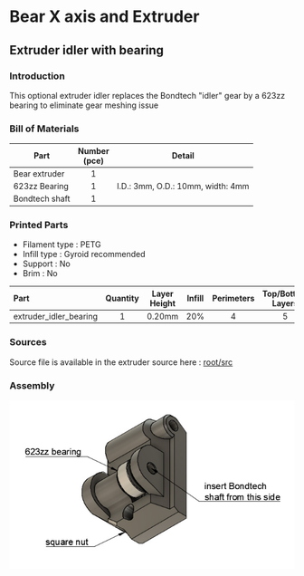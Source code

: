 # Bear X axis and Extruder

## Extruder idler with bearing

### Introduction

This optional extruder idler replaces the Bondtech "idler" gear by a 623zz bearing to eliminate gear meshing issue

### Bill of Materials

| Part     | Number<br>(pce) | Detail |
|----------|:---------------:|--------|
| Bear extruder | 1 | |
| 623zz Bearing | 1 | I.D.: 3mm, O.D.: 10mm, width: 4mm |
| Bondtech shaft | 1 | |


### Printed Parts

* Filament type : PETG
* Infill type : Gyroid recommended
* Support : No
* Brim : No

| Part | Quantity | Layer Height | Infill | Perimeters | Top/Bottom Layers |
|:----|:----:|:----:|:----:|:----:|:----:|
| extruder_idler_bearing  | 1 | 0.20mm | 20% | 4 | 5 |


### Sources

Source file is available in the extruder source here : [root/src](/src)


### Assembly

![Extruder idler assembly](assembly.jpg)